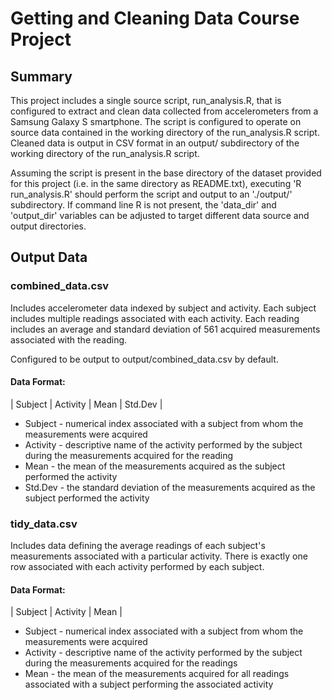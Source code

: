 # Getting and Cleaning Data Course Project

## Summary

This project includes a single source script, run_analysis.R, that is configured to extract and clean data collected from accelerometers from a Samsung Galaxy S smartphone. The script is configured to operate on source data contained in the working directory of the run_analysis.R script. Cleaned data is output in CSV format in an output/ subdirectory of the working directory of the run_analysis.R script.

Assuming the script is present in the base directory of the dataset provided for this project (i.e. in the same directory as README.txt), executing 'R run_analysis.R' should perform the script and output to an './output/' subdirectory. If command line R is not present, the 'data_dir' and 'output_dir' variables can be adjusted to target different data source and output directories.

## Output Data

### combined_data.csv

Includes accelerometer data indexed by subject and activity. Each subject includes multiple readings associated with each activity. Each reading includes an average and standard deviation of 561 acquired measurements associated with the reading.

Configured to be output to output/combined_data.csv by default. 

#### Data Format:

| Subject | Activity | Mean | Std.Dev |

* Subject - numerical index associated with a subject from whom the measurements were acquired
* Activity - descriptive name of the activity performed by the subject during the measurements acquired for the reading
* Mean - the mean of the measurements acquired as the subject performed the activity
* Std.Dev - the standard deviation of the measurements acquired as the subject performed the activity

### tidy_data.csv

Includes data defining the average readings of each subject's measurements associated with a particular activity. There is exactly one row associated with each activity performed by each subject.

#### Data Format:

| Subject | Activity | Mean |

* Subject - numerical index associated with a subject from whom the measurements were acquired
* Activity - descriptive name of the activity performed by the subject during the measurements acquired for the readings
* Mean - the mean of the measurements acquired for all readings associated with a subject performing the associated activity